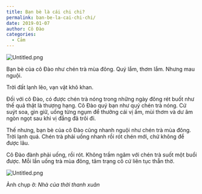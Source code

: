 ```yaml
---
title: Bạn bè là cái chi chi?
permalink: ban-be-la-cai-chi-chi/
date: 2019-01-07
author: Cô Đào
categories:
  - Cảm
---
```


![Untitled.png](/images/315b6149-c9ff-4dff-89b7-1ec4a16f0cb0/Untitled_1.png)

Bạn bè của cô Đào như chén trà mùa đông. Quý lắm, thơm lắm. Nhưng mau nguội.

Trời đất lạnh lẽo, vạn vật khô khan.

Đối với cô Đào, có được chén trà nóng trong những ngày đông rét buốt như thế quả thật là thượng hạng. Cô Đào quý bạn như quý chén trà nóng. Cứ suýt soa, gìn giữ, uống từng ngụm để thưởng cái vị ấm, mùi thơm và dư âm ngòn ngọt sau khi vị đắng đã trôi đi.

Thế nhưng, bạn bè của cô Đào cũng nhanh nguội như chén trà mùa đông. Trời lạnh quá. Chén trà phải uống nhanh rồi rót chén mới, chứ không để được lâu.

Cô Đào đành phải uống, rồi rót. Không trầm ngâm với chén trà suốt một buổi được. Mỗi lần uống trà mùa đông, tâm trạng cô cứ liên tục thẫn thờ.

![Untitled.png](/images/315b6149-c9ff-4dff-89b7-1ec4a16f0cb0/Untitled_2.png)

Ảnh chụp ở: *Nhà của thời thanh xuân*
